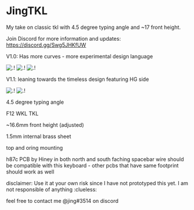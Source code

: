 # JingTKL
My take on classic tkl with 4.5 degree typing angle and ~17 front height. 



Join Discord for more information and updates: https://discord.gg/Swg5JHKfUW 

V1.0: Has more curves - more experimental design language

![.!](https://i.imgur.com/3sDSfEy.png)
![.!](https://i.imgur.com/ejEoGE8.png)
![.!](https://i.imgur.com/34FlPQ0.png)

V1.1: leaning towards the timeless design featuring HG side

![.!](https://i.imgur.com/Ejca4ar.png)
![.!](https://i.imgur.com/dsFRP8m.png)

4.5 degree typing angle

F12 WKL TKL

~16.6mm front height (adjusted)

1.5mm internal brass sheet 

top and oring mounting 

h87c PCB by Hiney in both north and south faching spacebar wire should be compatible with this keyboard - other pcbs that have same footprint should work as well 

disclaimer: Use it at your own risk since I have not prototyped this yet. I am not responsible of anything :clueless: 

feel free to contact me @jing#3514 on discord 
